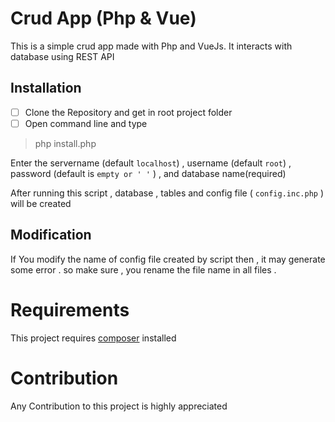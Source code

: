 # Crud App (Php & Vue)

This is a simple crud app made with Php and VueJs. It interacts with database using REST API




## Installation

 - [ ] Clone the Repository and get in root project folder
 - [ ] Open command line and type 

> php install.php

 
 
Enter the servername (default `localhost`)
 , username (default `root`)
  , password (default is  `empty or ' '`  )
  , and database name(required)


After running this script , database , tables and config file ( `config.inc.php` ) will be created



## Modification

If You modify the name of config file created by script then , it may generate some error . so make sure , you rename the file name in all files .



# Requirements

This project requires [composer](https://getcomposer.org/download/)  installed 


# Contribution 
Any Contribution to this project is highly appreciated 
